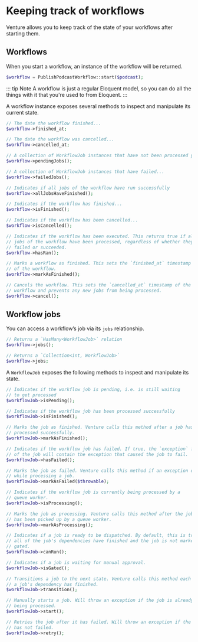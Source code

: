# Keeping track of workflows

Venture allows you to keep track of the state of your workflows after starting
them.

## Workflows

When you start a workflow, an instance of the workflow will be returned.

```php
$workflow = PublishPodcastWorkflow::start($podcast);
```

::: tip Note A workflow is just a regular Eloquent model, so you can do all the
things with it that you're used to from Eloquent. :::

A workflow instance exposes several methods to inspect and manipulate its
current state.

```php
// The date the workflow finished...
$workflow->finished_at;

// The date the workflow was cancelled...
$workflow->cancelled_at;

// A collection of WorkflowJob instances that have not been processed yet...
$workflow->pendingJobs();

// A collection of WorkflowJob instances that have failed...
$workflow->failedJobs();

// Indicates if all jobs of the workflow have run successfully
$workflow->allJobsHaveFinished();

// Indicates if the workflow has finished...
$workflow->isFinished();

// Indicates if the workflow has been cancelled...
$workflow->isCancelled();

// Indicates if the workflow has been executed. This returns true if all
// jobs of the workflow have been processed, regardless of whether they
// failed or succeeded.
$workflow->hasRan();

// Marks a workflow as finished. This sets the `finished_at` timestamp
// of the workflow.
$workflow->markAsFinished();

// Cancels the workflow. This sets the `cancelled_at` timestamp of the
// workflow and prevents any new jobs from being processed.
$workflow->cancel();
```

## Workflow jobs

You can access a workflow’s job via its `jobs` relationship.

```php
// Returns a `HasMany<WorkflowJob>` relation
$workflow->jobs();

// Returns a `Collection<int, WorkflowJob>`
$workflow->jobs;
```

A `WorkflowJob` exposes the following methods to inspect and manipulate its
state.

```php
// Indicates if the workflow job is pending, i.e. is still waiting
// to get processed
$workflowJob->isPending();

// Indicates if the workflow job has been processed successfully
$workflowJob->isFinished();

// Marks the job as finished. Venture calls this method after a job has been
// processed successfully.
$workflowJob->markAsFinished();

// Indicates if the workflow job has failed. If true, the `exception` field
// of the job will contain the exception that caused the job to fail.
$workflowJob->hasFailed();

// Marks the job as failed. Venture calls this method if an exception occurred
// while processing a job.
$workflowJob->markAsFailed($throwable);

// Indicates if the workflow job is currently being processed by a
// queue worker.
$workflowJob->isProcessing();

// Marks the job as processing. Venture calls this method after the job
// has been picked up by a queue worker.
$workflowJob->markAsProcessing();

// Indicates if a job is ready to be dispatched. By default, this is true if
// all of the job's dependencies have finished and the job is not marked as
// gated.
$workflowJob->canRun();

// Indicates if a job is waiting for manual approval.
$workflowJob->isGated();

// Transitions a job to the next state. Venture calls this method each time
// a job's dependency has finished.
$workflowJob->transition();

// Manually starts a job. Will throw an exception if the job is already
// being processed.
$workflowJob->start();

// Retries the job after it has failed. Will throw an exception if the job
// has not failed.
$workflowJob->retry();
```
